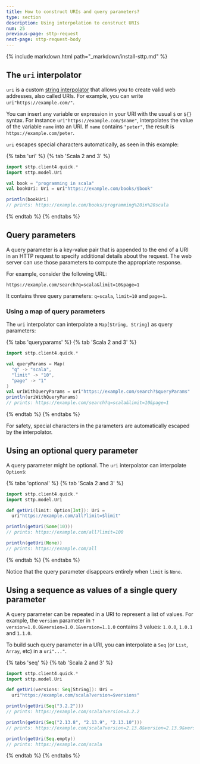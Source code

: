 ```yaml
---
title: How to construct URIs and query parameters?
type: section
description: Using interpolation to construct URIs
num: 25
previous-page: sttp-request
next-page: sttp-request-body
---
```


{% include markdown.html path="_markdown/install-sttp.md" %}

## The `uri` interpolator

`uri` is a custom [string interpolator](/overviews/core/string-interpolation.html) that allows you to create valid web addresses, also called URIs. For example, you can write `uri"https://example.com/"`.

You can insert any variable or expression in your URI with the usual `$` or `${}` syntax.
For instance `uri"https://example.com/$name"`, interpolates the value of the variable `name` into an URI.
If `name` contains `"peter"`, the result is `https://example.com/peter`.

`uri` escapes special characters automatically, as seen in this example:

{% tabs 'uri' %}
{% tab 'Scala 2 and 3' %}
```scala
import sttp.client4.quick.*
import sttp.model.Uri

val book = "programming in scala"
val bookUri: Uri = uri"https://example.com/books/$book"

println(bookUri)
// prints: https://example.com/books/programming%20in%20scala
```
{% endtab %}
{% endtabs %}

## Query parameters

A query parameter is a key-value pair that is appended to the end of a URI in an HTTP request to specify additional details about the request.
The web server can use those parameters to compute the appropriate response.

For example, consider the following URL:

```
https://example.com/search?q=scala&limit=10&page=1
```

It contains three query parameters: `q=scala`, `limit=10` and `page=1`.

### Using a map of query parameters

The `uri` interpolator can interpolate a `Map[String, String]` as query parameters:

{% tabs 'queryparams' %}
{% tab 'Scala 2 and 3' %}
```scala
import sttp.client4.quick.*

val queryParams = Map(
  "q" -> "scala",
  "limit" -> "10",
  "page" -> "1"
)
val uriWithQueryParams = uri"https://example.com/search?$queryParams"
println(uriWithQueryParams)
// prints: https://example.com/search?q=scala&limit=10&page=1
```
{% endtab %}
{% endtabs %}

For safety, special characters in the parameters are automatically escaped by the interpolator.

## Using an optional query parameter

A query parameter might be optional.
The `uri` interpolator can interpolate `Option`s:

{% tabs 'optional' %}
{% tab 'Scala 2 and 3' %}
```scala
import sttp.client4.quick.*
import sttp.model.Uri

def getUri(limit: Option[Int]): Uri =
  uri"https://example.com/all?limit=$limit"

println(getUri(Some(10)))
// prints: https://example.com/all?limit=100

println(getUri(None))
// prints: https://example.com/all
```
{% endtab %}
{% endtabs %}

Notice that the query parameter disappears entirely when `limit` is `None`.

## Using a sequence as values of a single query parameter

A query parameter can be repeated in a URI to represent a list of values.
For example, the `version` parameter in `?version=1.0.0&version=1.0.1&version=1.1.0` contains 3 values: `1.0.0`, `1.0.1` and `1.1.0`.

To build such query parameter in a URI, you can interpolate a `Seq` (or `List`, `Array`, etc) in a `uri"..."`.

{% tabs 'seq' %}
{% tab 'Scala 2 and 3' %}
```scala
import sttp.client4.quick.*
import sttp.model.Uri

def getUri(versions: Seq[String]): Uri =
  uri"https://example.com/scala?version=$versions"

println(getUri(Seq("3.2.2")))
// prints: https://example.com/scala?version=3.2.2

println(getUri(Seq("2.13.8", "2.13.9", "2.13.10")))
// prints: https://example.com/scala?version=2.13.8&version=2.13.9&version=2.13.10

println(getUri(Seq.empty))
// prints: https://example.com/scala
```
{% endtab %}
{% endtabs %}
